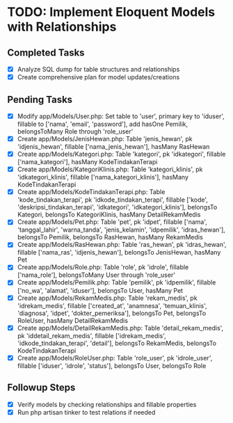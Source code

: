 # TODO: Implement Eloquent Models with Relationships

## Completed Tasks
- [x] Analyze SQL dump for table structures and relationships
- [x] Create comprehensive plan for model updates/creations

## Pending Tasks
- [x] Modify app/Models/User.php: Set table to 'user', primary key to 'iduser', fillable to ['nama', 'email', 'password'], add hasOne Pemilik, belongsToMany Role through 'role_user'
- [x] Create app/Models/JenisHewan.php: Table 'jenis_hewan', pk 'idjenis_hewan', fillable ['nama_jenis_hewan'], hasMany RasHewan
- [x] Create app/Models/Kategori.php: Table 'kategori', pk 'idkategori', fillable ['nama_kategori'], hasMany KodeTindakanTerapi
- [x] Create app/Models/KategoriKlinis.php: Table 'kategori_klinis', pk 'idkategori_klinis', fillable ['nama_kategori_klinis'], hasMany KodeTindakanTerapi
- [x] Create app/Models/KodeTindakanTerapi.php: Table 'kode_tindakan_terapi', pk 'idkode_tindakan_terapi', fillable ['kode', 'deskripsi_tindakan_terapi', 'idkategori', 'idkategori_klinis'], belongsTo Kategori, belongsTo KategoriKlinis, hasMany DetailRekamMedis
- [x] Create app/Models/Pet.php: Table 'pet', pk 'idpet', fillable ['nama', 'tanggal_lahir', 'warna_tanda', 'jenis_kelamin', 'idpemilik', 'idras_hewan'], belongsTo Pemilik, belongsTo RasHewan, hasMany RekamMedis
- [x] Create app/Models/RasHewan.php: Table 'ras_hewan', pk 'idras_hewan', fillable ['nama_ras', 'idjenis_hewan'], belongsTo JenisHewan, hasMany Pet
- [x] Create app/Models/Role.php: Table 'role', pk 'idrole', fillable ['nama_role'], belongsToMany User through 'role_user'
- [x] Create app/Models/Pemilik.php: Table 'pemilik', pk 'idpemilik', fillable ['no_wa', 'alamat', 'iduser'], belongsTo User, hasMany Pet
- [x] Create app/Models/RekamMedis.php: Table 'rekam_medis', pk 'idrekam_medis', fillable ['created_at', 'anamnesa', 'temuan_klinis', 'diagnosa', 'idpet', 'dokter_pemeriksa'], belongsTo Pet, belongsTo RoleUser, hasMany DetailRekamMedis
- [x] Create app/Models/DetailRekamMedis.php: Table 'detail_rekam_medis', pk 'iddetail_rekam_medis', fillable ['idrekam_medis', 'idkode_tindakan_terapi', 'detail'], belongsTo RekamMedis, belongsTo KodeTindakanTerapi
- [x] Create app/Models/RoleUser.php: Table 'role_user', pk 'idrole_user', fillable ['iduser', 'idrole', 'status'], belongsTo User, belongsTo Role

## Followup Steps
- [x] Verify models by checking relationships and fillable properties
- [x] Run php artisan tinker to test relations if needed
